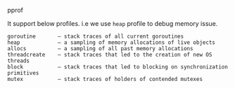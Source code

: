 pprof

It support below profiles. i.e we use `heap` profile to debug memory issue.
```
goroutine       — stack traces of all current goroutines
heap            — a sampling of memory allocations of live objects
allocs          — a sampling of all past memory allocations
threadcreate    — stack traces that led to the creation of new OS threads
block           — stack traces that led to blocking on synchronization primitives
mutex           — stack traces of holders of contended mutexes
```
